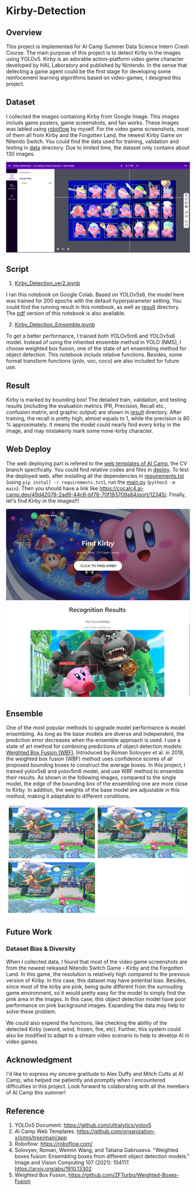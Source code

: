 # Kirby-Detection
## Overview
This project is implemented for AI Camp Summer Data Science Intern Crash Course. The main purpose of this project is to detect Kirby in the images using YOLOv5. Kirby is an adorable action-platform video game character developed by HAL Laboratory and published by Nintendo. In the sense that detecting a game agent could be the first stage for developing some reinfocement learning algorithms based on video-games, I designed this project.

## Dataset
I collected the images containing Kirby from Google Image. This images includs game posters, game screenshots, and fan works. These images was labled using [roboflow](https://roboflow.com/) by myself. For the video game screenshots, most of them all from Kirby and the Forgotten Land, the newest Kirby Game on Nitendo Switch. You could find the data used for training, validation and testing in [data](data) directory. Due to limited time, the dataset only contains about 130 images.

![](image/label_generate.png)

## Script
1. [Kirby_Detection_ver2.ipynb](code/Kirby_Detection_ver2.ipynb)

I ran this notebook on Google Colab. Based on YOLOv5s6, the model here was trained for 200 epochs with the default hyperparameter setting. You could find the running result in this notebook, as well as [result](result) directory. The [pdf](code/Kirby_Detection_ver2.pdf) version of this notebook is also available.

2. [Kirby_Detection_Emsemble.ipynb](code/Kirby_Detection_Emsemble.ipynb)

To get a better performance, I trained both YOLOv5m6 and YOLOv5s6 model. Instead of using the inherited ensemble method in YOLO (NMS), I choose weighted box fusion, one of the state of art ensembling method for object detection. This notebook includs relative functions. Besides, some format transform functions (yolo, voc, coco) are also included for future use.

## Result
Kirby is marked by bounding box! The detailed train, validation, and testing results (including the evaluation metrics (PR, Precision, Recall etc., confusion matrix, and graphic output) are shown in [result](result) directory. After training, the recall is pretty high, almost equals to 1, while the precision is 80 % approximately. It means the model could nearly find every kirby in the image, and may mistakenly mark some none-kirby character.

## Web Deploy

The web deploying part is refered to the [web templates of AI Camp](https://github.com/organization-x/omni), the CV branch specifically. You could find relative codes and files in [deploy](deploy). To test the deployed web, after installing all the dependencies in [requirements.txt](deploy/app/requirements.txt) (using `pip install -r requirements.txt`), run the [main.py](deploy/app/main.py) (`python3 -m main`). Then you should have a link like https://cocalc4.ai-camp.dev/49d42078-2ad9-44c6-bf76-70f193709a84/port/12345/. Finally, let's find Kirby in the images!!!

![](image/home.PNG)

![](image/result.PNG)

## Ensemble

One of the most popular methods to upgrade model performance is model ensembling. As long as the base models are diverse and independent, the prediction error decreases when the ensemble approach is used. I use a state of art method for combining predictions of object detection models: [Weighted Box Fusion (WBF)](https://arxiv.org/abs/1910.13302). Introduced by Roman Solovyev et al. in 2019, the weighted box fusion (WBF) method uses confidence scores of all proposed bounding boxes to construct the average boxes. In this project, I trained yolov5s6 and yolov5m6 model, and use WBF method to ensemble their results. As shown in the following images, compared to the single model, the edge of the bounding box of the ensembling one are more close to Kirby. In addition, the weights of the base model are adjustable in this method, making it adaptable to different conditions.

![](image/wbf_result.PNG)

## Future Work
### Dataset Bias & Diversity
When I collected data, I found that most of the video game screenshots are from the newest released Nitendo Switch Game - Kirby and the Forgotten Land. In this game, the resolution is relatively high compared to the previous version of Kirby. In this case, this dataset may have potential bias. Besides, since most of the kirby are pink, being quite different from the surrouding game environment, so it would pretty easy for the model to simply find the pink area in the images. In this case, this object detection model have poor performance on pink background images. Expanding the data may help to solve these problem.

We could also expend the functions, like checking the ability of the detected Kirby (sword, wind, frozen, fire, etc). Further, this system could also be modified to adapt to a stream video scenario to help to develop AI in video games.

## Acknowledgment
I'd like to express my sincere gratitude to Alex Duffy and Mitch Cutts at AI Camp, who helped me patiently and promptly when I encountered difficulties in this project. Look forward to colaborating with all the members of AI Camp this summer!

## Reference
1. YOLOv5 Document: https://github.com/ultralytics/yolov5
2. AI Camp Web Templates: https://github.com/organization-x/omni/tree/main/app
3. Roboflow: https://roboflow.com/
4. Solovyev, Roman, Weimin Wang, and Tatiana Gabruseva. "Weighted boxes fusion: Ensembling boxes from different object detection models." Image and Vision Computing 107 (2021): 104117. https://arxiv.org/abs/1910.13302
5. Weighted Box Fusion, https://github.com/ZFTurbo/Weighted-Boxes-Fusion
